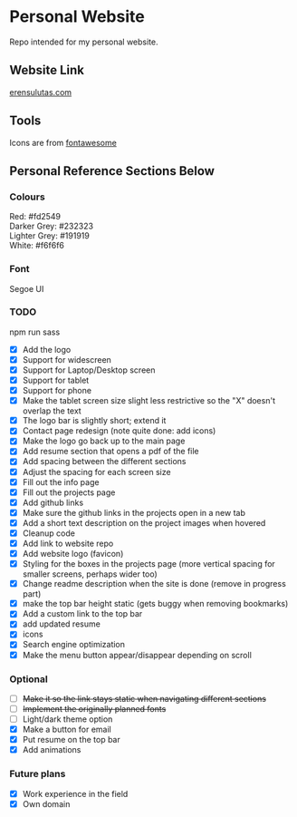 # Personal Website
Repo intended for my personal website.

## Website Link
[erensulutas.com](https://erensulutas.com)

## Tools
Icons are from [fontawesome](https://fontawesome.com)

## Personal Reference Sections Below

### Colours
Red: #fd2549  
Darker Grey: #232323  
Lighter Grey: #191919  
White: #f6f6f6  

### Font
Segoe UI

### TODO
npm run sass  
- [x] Add the logo  
- [x] Support for widescreen  
- [x] Support for Laptop/Desktop screen  
- [x] Support for tablet  
- [x] Support for phone 
- [x] Make the tablet screen size slight less restrictive so the "X" doesn't overlap the text  
- [x] The logo bar is slightly short; extend it    
- [x] Contact page redesign (note quite done: add icons)  
- [x] Make the logo go back up to the main page  
- [x] Add resume section that opens a pdf of the file  
- [x] Add spacing between the different sections  
- [x] Adjust the spacing for each screen size  
- [x] Fill out the info page    
- [x] Fill out the projects page
- [x] Add github links    
- [x] Make sure the github links in the projects open in a new tab  
- [x] Add a short text description on the project images when hovered     
- [x] Cleanup code   
- [x] Add link to website repo  
- [x] Add website logo (favicon)  
- [x] Styling for the boxes in the projects page (more vertical spacing for smaller screens, perhaps wider too)  
- [x] Change readme description when the site is done (remove in progress part)  
- [x] make the top bar height static (gets buggy when removing bookmarks)  
- [x] Add a custom link to the top bar  
- [x] add updated resume  
- [x] icons  
- [x] Search engine optimization  
- [x] Make the menu button appear/disappear depending on scroll  

### Optional
- [ ] ~~Make it so the link stays static when navigating different sections~~  
- [ ] ~~Implement the originally planned fonts~~ 
- [ ] Light/dark theme option  
- [x] Make a button for email 
- [x] Put  resume on the top bar  
- [x] Add animations  

### Future plans
- [x] Work experience in the field  
- [x] Own domain  
